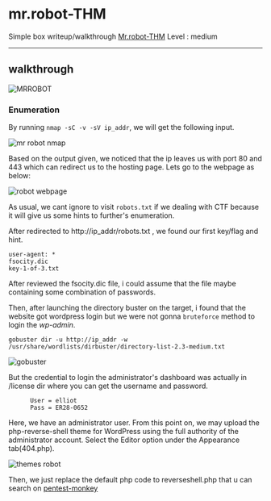 # mr.robot-THM
Simple box writeup/walkthrough [Mr.robot-THM](https://tryhackme.com/room/mrrobot)
Level : medium

---

## walkthrough

![MRROBOT](https://user-images.githubusercontent.com/87742813/205921850-14ba38d4-e7a1-4e94-b2d0-1a1626de9d57.jpeg)

### Enumeration

By running `nmap -sC -v -sV ip_addr`, we will get the following input.

![mr robot nmap](https://user-images.githubusercontent.com/87742813/205923416-e6307596-8e23-4965-adbf-a7a39d45cb0f.png)

Based on the output given, we noticed that the ip leaves us with port 80 and 443 which can redirect us to the hosting page. Lets go to the webpage as below:

![robot webpage](https://user-images.githubusercontent.com/87742813/205924859-cc45df44-369f-4db0-85bd-5bfabb5e220f.png)

As usual, we cant ignore to visit `robots.txt` if we dealing with CTF because it will give us some hints to further's enumeration.

After redirected to http://ip_addr/robots.txt , we found our first key/flag and hint.

```
user-agent: *
fsocity.dic
key-1-of-3.txt
```
After reviewed the fsocity.dic file, i could assume that the file maybe containing some combination of passwords.

Then, after launching the directory buster on the target, i found that the website got wordpress login but we were not gonna `bruteforce` method to login the *wp-admin*.

```
gobuster dir -u http://ip_addr -w /usr/share/wordlists/dirbuster/directory-list-2.3-medium.txt
```

![gobuster](https://user-images.githubusercontent.com/87742813/206622457-f9e583ca-582e-41a7-97e0-8f59d48d22a3.png)


But the credential to login the administrator's dashboard was actually in /license dir where you can get the username and password.

          User = elliot
          Pass = ER28-0652

Here, we have an administrator user. From this point on, we may upload the php-reverse-shell theme for WordPress using the full authority of the administrator account. Select the Editor option under the Appearance tab(404.php).

![themes robot](https://user-images.githubusercontent.com/87742813/206655031-9c29fb21-6584-4abe-89f1-c7b432beecae.png)

Then, we just replace the default php code to reverseshell.php that u can search on [pentest-monkey](https://www.revshells.com/)

